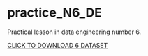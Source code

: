 # practice_N6_DE
Practical lesson in data engineering number 6.

[CLICK TO DOWNLOAD 6 DATASET](https://www.kaggle.com/datasets/liamarguedas/chicago-total-crimes-2001-2023/download?datasetVersionNumber=1)
